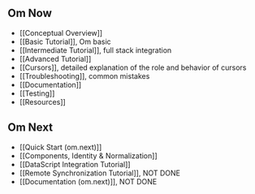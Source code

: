 ## Om Now

* [[Conceptual Overview]]
* [[Basic Tutorial]], Om basic
* [[Intermediate Tutorial]], full stack integration
* [[Advanced Tutorial]]
* [[Cursors]], detailed explanation of the role and behavior of cursors
* [[Troubleshooting]], common mistakes
* [[Documentation]]
* [[Testing]]
* [[Resources]]

## Om Next

* [[Quick Start (om.next)]]
* [[Components, Identity & Normalization]]
* [[DataScript Integration Tutorial]]
* [[Remote Synchronization Tutorial]], NOT DONE
* [[Documentation (om.next)]], NOT DONE